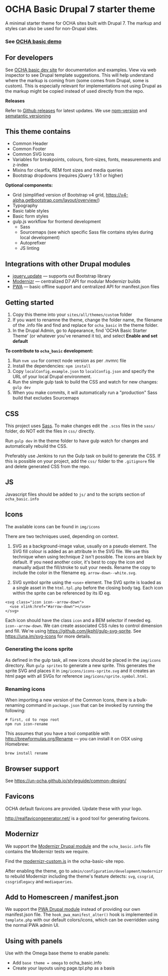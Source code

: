 # OCHA Basic Drupal 7 starter theme

A minimal starter theme for OCHA sites built with Drupal 7. The markup and styles can also be used for non-Drupal sites.
### See [OCHA basic demo](https://ochabasic.demo.ahconu.org)

## For developers
See [OCHA basic dev site](https://ochabasic.dev.ahconu.org) for documentation and examples. View via web inspector to see Drupal template suggestions. This will help understand where the markup is coming from (some comes from Drupal, some is custom). This is especially relevant for implementations not using Drupal as the markup might be copied instead of used directly from the repo.

**Releases**

Refer to [Github releases](https://github.com/UN-OCHA/ocha_basic/releases) for latest updates. We use [npm-version](https://docs.npmjs.com/cli/version) and [sematantic versioning](https://semver.org/)


## This theme contains

* Common Header
* Common Footer
* Common SVG Icons
* Variables for breakpoints, colours, font-sizes, fonts, measurements and z-index
* Mixins for clearfix, REM font sizes and media queries
* Bootstrap dropdowns (requires jQuery 1.9.1 or higher)

**Optional components:**

* Grid (simplified version of Bootstrap v4 grid, https://v4-alpha.getbootstrap.com/layout/overview/)
* Typography
* Basic table styles
* Basic form styles
* gulp.js workflow for frontend development
  * Sass
  * Sourcemaps (see which specific Sass file contains styles during local development)
  * Autoprefixer
  * JS linting

## Integrations with other Drupal modules

* [jquery_update](https://www.drupal.org/project/jquery_update) — supports out Bootstrap library
* [Modernizr](https://www.drupal.org/project/modernizr) — centralized D7 API for modular Modernizr builds
* [PWA](https://www.drupal.org/project/pwa) — basic offline support and centralized API for manifest.json files

## Getting started

1. Copy this theme into your `sites/all/themes/custom` folder
2. If you want to renamne the theme, change the folder name, the filename of the .info file and find and replace for `ocha_basic` in the theme folder.
3. In the Drupal Admin, go to Appearance, find 'OCHA Basic Starter Theme' (or whatever you've renamed it to), and select **Enable and set default**

**To contribute to `ocha_basic` development:**

1. Run `nvm use` for correct node version as per .nvmrc file
2. Install the dependencies: `npm install`
3. Copy `localConfig.example.json` to `localConfig.json` and specify the URL of your local Drupal environment.
4. Run the simple gulp task to build the CSS and watch for new changes: `gulp dev`
5. When you make commits, it will automatically run a "production" Sass build that excludes Sourcemaps


## CSS

This project uses [Sass](http://sass-lang.com/). To make changes edit the `.scss` files in the `sass/` folder, do NOT edit the files in `css/` directly.

Run `gulp dev` in the theme folder to have gulp watch for changes and automatically rebuild the CSS.

Preferably use Jenkins to run the Gulp task on build to generate the CSS. If this is possible on your project, add the `css/` folder to the `.gitignore` file and delete generated CSS from the repo.


## JS

Javascript files should be added to `js/` and to the scripts section of `ocha_basic.info`


## Icons

The available icons can be found in `img/icons`

There are two techniques used, depending on context.

1. SVG as a background-image value, usually on a pseudo element. The SVG fill colour is added as an attribute in the SVG file. We use this technique when using technique 2 isn't possible.
The icons are black by default. If you need another color, it's best to copy the icon and manually adjust the fill/stroke to suit your needs. Rename the copy to include the color in the filename eg. `arrow-down--white.svg`.

2. SVG symbol sprite using the `<use>` element. The SVG sprite is loaded as a single asset in the `html.tpl.php` before the closing body tag. Each icon within the sprite can be referenced by its ID eg. 
```
<svg class="icon icon--arrow-down">
  <use xlink:href="#arrow-down"></use>
</svg>
```
Each icon should have the class `icon` and a BEM selector if needed eg. `icon--arrow-down`. We can create associated CSS rules to control dimension and fill. We're using https://github.com/jkphl/gulp-svg-sprite. See https://una.im/svg-icons for more details.

### Generating the icons sprite
As defined in the gulp task, all new icons should be placed in the `img/icons` directory.
Run `gulp sprites` to generate a new sprite.
This generates the sprite SVG and places it in `img/icons/icons-sprite.svg` and it creates an html page with all SVGs for reference `img/icons/sprite.symbol.html`.


### Renaming icons
When importing a new version of the Common Icons, there is a bulk-renaming command in `package.json` that can be invoked by running the following:

```
# first, cd to repo root
npm run icon-rename
```

This assumes that you have a tool compatible with http://brewformulas.org/Rename — you can install it on OSX using Homebrew:

```
brew install rename
```



## Browser support

See https://un-ocha.github.io/styleguide/common-design/


## Favicons

OCHA default favicons are provided. Update these with your logo.

http://realfavicongenerator.net/ is a good tool for generating favicons.


## Modernizr

We support the [Modernizr Drupal module](https://www.drupal.org/project/modernizr) and the `ocha_basic.info` file contains the Modernizr tests we require.

Find the [modernizr-custom.js](https://github.com/UN-OCHA/ocha-basic-site/blob/master/html/sites/all/libraries/modernizr/modernizr-custom.js) in the ocha-basic-site repo.

After enabling the theme, go to `admin/configuration/development/modernizr` to rebuild Modernizr including the theme's feature detects: `svg`, `cssgrid`, `cssgridlegacy` and `mediaqueries`.


## Add to Homescreen / manifest.json

We support the [PWA Drupal module](https://www.drupal.org/project/pwa) instead of providing our own manifest.json file. The `hook_pwa_manifest_alter()` hook is implemented in `template.php` with our default colors/icons, which can be overridden using the normal PWA admin UI.


## Using with panels

Use with the Omega base theme to enable panels:

* Add `base theme = omega` to ocha_basic.info
* Create your layouts using page.tpl.php as a basis

